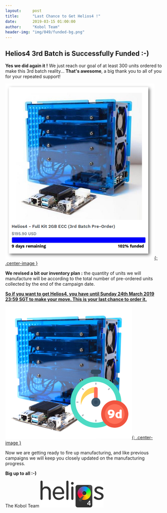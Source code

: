 ```yaml
---
layout:     post
title:      "Last Chance to Get Helios4 !"
date:       2019-03-15 01:00:00
author:     "Kobol Team"
header-img: "img/049/funded-bg.png"
---
```


## Helios4 3rd Batch is Successfully Funded :-)

**Yes we did again it !** We just reach our goal of at least 300 units ordered to make this 3rd batch reality... **That's awesome**, a big thank you to all of you for your repeated support!

[![Funded](/img/049/funded.png){: .center-image }](https://shop.kobol.io/collections/frontpage/products/helios4-full-kit-2gb-ecc-3rd-batch-pre-order)

**We revised a bit our inventory plan :** the quantity of units we will manufacture will be according to the total number of pre-ordered units collected by the end of the campaign date.

[**So if you want to get Helios4, you have until Sunday 24th March 2019 23:59 SGT to make your move. This is your last chance to order it.**](https://shop.kobol.io/collections/frontpage/products/helios4-full-kit-3rd-ecc-2nd-batch-pre-order)

[![Countdown](/img/049/countdown.png){: .center-image }](https://shop.kobol.io/collections/frontpage/products/helios4-full-kit-2gb-ecc-3rd-batch-pre-order)

Now we are getting ready to fire up manufacturing, and like previous campaigns we will keep you closely updated on the manufacturing progress.

**Big up to all :-)**

The Kobol Team
[![Logo](/img/029/helios4-logo.png)](https://kobol.io/helios4)
